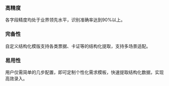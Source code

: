 ﻿### 高精度
各字段精度均处于业界领先水平，识别准确率达到90%以上。
### 完备性
自定义结构化模版支持各类票据、卡证等的结构化提取，支持多场景适配。
### 易用性
用户仅需简单的几步配置，即可定制个性化需求模板，快速提取结构化数据，实现高效录入。


